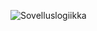 ![Sovelluslogiikka](https://github.com/sronja/ot-harjoitustyo/blob/main/dokumentaatio/sovelluslogiikka.png)

